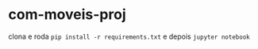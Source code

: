 # com-moveis-proj
clona e roda ```pip install -r requirements.txt```
e depois ```jupyter notebook```